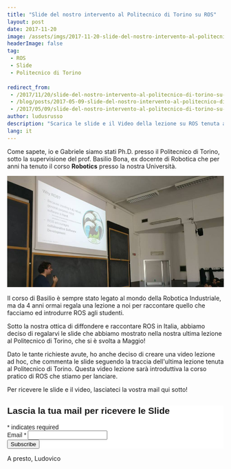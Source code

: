 ```yaml
---
title: "Slide del nostro intervento al Politecnico di Torino su ROS"
layout: post
date: 2017-11-20
image: /assets/imgs/2017-11-20-slide-del-nostro-intervento-al-politecnico-di-torino-su-ros.md/main.jpg
headerImage: false
tag:
 - ROS
 - Slide
 - Politecnico di Torino

redirect_from:
 - /2017/11/20/slide-del-nostro-intervento-al-politecnico-di-torino-su-ros/
 - /blog/posts/2017-05-09-slide-del-nostro-intervento-al-politecnico-di-torino-su-ros
 - /2017/05/09/slide-del-nostro-intervento-al-politecnico-di-torino-su-ros/
author: ludusrusso
description: "Scarica le slide e il Video della lezione su ROS tenuta al Politecnico di Torino"
lang: it
---
```


Come sapete, io e Gabriele siamo stati Ph.D. presso il Politecnico di Torino, sotto la
supervisione del prof. Basilio Bona, ex docente di Robotica che per anni ha tenuto
il corso **Robotics** presso la nostra Università.

![Presentazione ROS Ludovico al Politecnico di Torino](/assets/imgs/2017-11-20-slide-del-nostro-intervento-al-politecnico-di-torino-su-ros.md/main.jpg)

Il corso di Basilio è sempre stato legato al mondo della Robotica Industriale, ma da
4 anni ormai regala una lezione a noi per raccontare quello che facciamo ed introdurre
ROS agli studenti.

Sotto la nostra ottica di diffondere e raccontare ROS in Italia, abbiamo deciso di
regalarvi le slide che abbiamo mostrato nella nostra ultima lezione al Politecnico
di Torino, che si è svolta a Maggio!

Dato le tante richieste avute, ho anche deciso di creare una video lezione ad hoc,
che commenta le slide seguendo la traccia dell'ultima lezione tenuta al Politecnico di Torino.
Questa video lezione sarà introduttiva la corso pratico di ROS che stiamo per
lanciare.

Per ricevere le slide e il video, lasciateci la vostra mail qui sotto!

<!-- Begin MailChimp Signup Form -->
<link href="//cdn-images.mailchimp.com/embedcode/classic-10_7.css" rel="stylesheet" type="text/css">
<style type="text/css">
	#mc_embed_signup{background:#fff; clear:left; font:14px Helvetica,Arial,sans-serif; }
	/* Add your own MailChimp form style overrides in your site stylesheet or in this style block.
	   We recommend moving this block and the preceding CSS link to the HEAD of your HTML file. */
</style>
<div id="mc_embed_signup">
<form action="https://hotblackrobotics.us14.list-manage.com/subscribe/post?u=15b48561735f3f13dffd7eeff&amp;id=5c28deab8f" method="post" id="mc-embedded-subscribe-form" name="mc-embedded-subscribe-form" class="validate" target="_blank" novalidate>
    <div id="mc_embed_signup_scroll">
	<h2>Lascia la tua mail per ricevere le Slide</h2>
<div class="indicates-required"><span class="asterisk">*</span> indicates required</div>
<div class="mc-field-group">
	<label for="mce-EMAIL">Email  <span class="asterisk">*</span>
</label>
	<input type="email" value="" name="EMAIL" class="required email" id="mce-EMAIL">
</div>
<div class="mc-field-group input-group" style="display:none">
    <strong>SignUp </strong>
    <ul><li><input type="checkbox" value="1" name="group[5697][1]" id="mce-group[5697]-5697-0"><label for="mce-group[5697]-5697-0">ROSweb</label></li>
<li><input type="checkbox" value="2" name="group[5697][2]" id="mce-group[5697]-5697-1" checked><label for="mce-group[5697]-5697-1">SlideROS</label></li>
</ul>
</div>
	<div id="mce-responses" class="clear">
		<div class="response" id="mce-error-response" style="display:none"></div>
		<div class="response" id="mce-success-response" style="display:none"></div>
	</div>    <!-- real people should not fill this in and expect good things - do not remove this or risk form bot signups-->
    <div style="position: absolute; left: -5000px;" aria-hidden="true"><input type="text" name="b_15b48561735f3f13dffd7eeff_5c28deab8f" tabindex="-1" value=""></div>
    <div class="clear"><input type="submit" value="Subscribe" name="subscribe" id="mc-embedded-subscribe" class="button"></div>
    </div>
</form>
</div>
<script type='text/javascript' src='//s3.amazonaws.com/downloads.mailchimp.com/js/mc-validate.js'></script><script type='text/javascript'>(function($) {window.fnames = new Array(); window.ftypes = new Array();fnames[0]='EMAIL';ftypes[0]='email';fnames[1]='FNAME';ftypes[1]='text';fnames[2]='LNAME';ftypes[2]='text';}(jQuery));var $mcj = jQuery.noConflict(true);</script>
<!--End mc_embed_signup-->


A presto,
Ludovico
